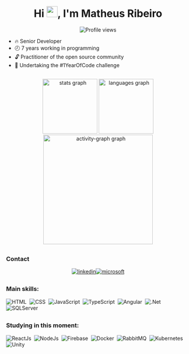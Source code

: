 
<h1 align="center">Hi <img src="https://raw.githubusercontent.com/kaueMarques/kaueMarques/master/hi.gif" height="30px">, I'm Matheus Ribeiro</h1>
<p align="center"> <img src="https://komarev.com/ghpvc/?username=omatheusribeiro&color=lightgrey" alt="Profile views" /> </p>

<div>

- 🔥 Senior Developer
- 🕗 7 years working in programming
- 🔓 Practitioner of the open source community
- 📅 Undertaking the #1YearOfCode challenge
<!-- ✨ More at [omatheusribeiro.com](https://omatheusribeiro.com) -->

</div>

##

<div align="center">
  <img src="https://github-readme-stats.vercel.app/api?username=omatheusribeiro&hide_title=false&hide_rank=false&show_icons=true&include_all_commits=true&count_private=true&disable_animations=false&theme=ambient_gradient&locale=en&hide_border=false&order=1" height="150" alt="stats graph"  />
  <img src="https://github-readme-stats.vercel.app/api/top-langs?username=omatheusribeiro&locale=en&hide_title=false&layout=compact&card_width=320&langs_count=150&theme=ambient_gradient&hide_border=false&order=2" height="150" alt="languages graph"  />
  <img src="https://github-readme-activity-graph.vercel.app/graph?username=omatheusribeiro&radius=16&theme=synthwave-84&area=true&order=5&hide_border=false&hide_title=false" height="300" alt="activity-graph graph"  />
</div>

##

### Contact

<p align="left" style="background:yellow">
<div style="display: flex; justify-content: center;">
  <a href="https://www.linkedin.com/in/omatheusribeiro/" target="_blank">
    <img align="center" src="https://img.shields.io/badge/-omatheusribeiro-05122A?style=flat&logo=googlechrome" alt="linkedin"/>
  </a>
  <a href="mailto:omatheusribeiro@outlook.com" target="_blank">
   <img align="center" src="https://img.shields.io/badge/-omatheusribeiro@outlook.com-05122A?style=flat&logo=maildotru" alt="microsoft"/>
  </a>
</div>
</p>

##
  
### Main skills:
![HTML](https://img.shields.io/badge/-HTML-05122A?style=flat&logo=HTML5)&nbsp;
![CSS](https://img.shields.io/badge/-CSS-05122A?style=flat&logo=CSS3&logoColor=1572B6)&nbsp;
![JavaScript](https://img.shields.io/badge/-JavaScript-05122A?style=flat&logo=javascript)&nbsp;
![TypeScript](https://img.shields.io/badge/-TypeScript-05122A?style=flat&logo=typescript)&nbsp;
![Angular](https://img.shields.io/badge/-Angular-05122A?style=flat&logo=angular&logoColor=red)&nbsp;
![.Net](https://img.shields.io/badge/-.Net-05122A?style=flat&logo=.net)&nbsp;
![SQLServer](https://img.shields.io/badge/-SQLServer-05122A?style=flat&logo=amazondocumentdb)&nbsp;

##
  
### Studying in this moment:
![ReactJs](https://img.shields.io/badge/-ReactJs-05122A?style=flat&logo=React)&nbsp;
![NodeJs](https://img.shields.io/badge/-NodeJs-05122A?style=flat&logo=Node.Js)&nbsp;
![Firebase](https://img.shields.io/badge/-Firebase-05122A?style=flat&logo=firebase)&nbsp;
![Docker](https://img.shields.io/badge/-Docker-05122A?style=flat&logo=docker)&nbsp;
![RabbitMQ](https://img.shields.io/badge/-RabbitMQ-05122A?style=flat&logo=rabbitmq)&nbsp;
![Kubernetes](https://img.shields.io/badge/-Kubernetes-05122A?style=flat&logo=kubernetes)&nbsp;
![Unity](https://img.shields.io/badge/-Unity-05122A?style=flat&logo=unity)&nbsp;
